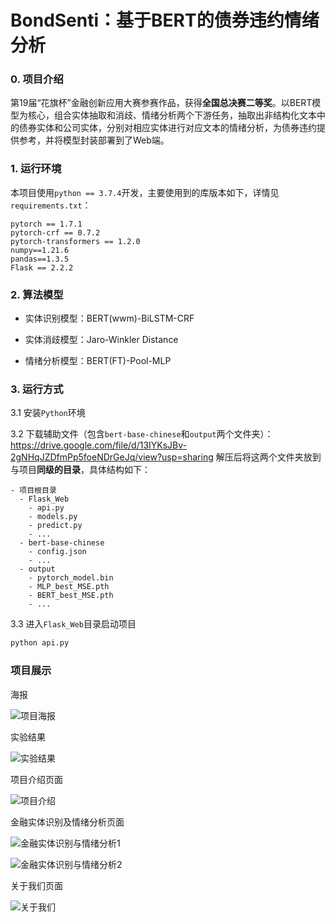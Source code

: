 # BondSenti：基于BERT的债券违约情绪分析
### 0. 项目介绍

第19届“花旗杯”金融创新应用大赛参赛作品，获得**全国总决赛二等奖**。以BERT模型为核心，组合实体抽取和消歧、情绪分析两个下游任务，抽取出非结构化文本中的债券实体和公司实体，分别对相应实体进行对应文本的情绪分析，为债券违约提供参考，并将模型封装部署到了Web端。

### 1. 运行环境

本项目使用`python == 3.7.4`开发，主要使用到的库版本如下，详情见`requirements.txt`：

```
pytorch == 1.7.1 
pytorch-crf == 0.7.2  
pytorch-transformers == 1.2.0
numpy==1.21.6
pandas==1.3.5
Flask == 2.2.2 
```

### 2. 算法模型
- 实体识别模型：BERT(wwm)-BiLSTM-CRF 

- 实体消歧模型：Jaro-Winkler Distance

- 情绪分析模型：BERT(FT)-Pool-MLP

### 3. 运行方式

3.1 安装`Python`环境

3.2 下载辅助文件（包含`bert-base-chinese`和`output`两个文件夹）：https://drive.google.com/file/d/13IYKsJBv-2gNHqJZDfmPp5foeNDrGeJq/view?usp=sharing 解压后将这两个文件夹放到与项目**同级的目录**，具体结构如下：

```
- 项目根目录
  - Flask_Web
    - api.py
    - models.py
    - predict.py
    - ...
  - bert-base-chinese
    - config.json
    - ...
  - output
  	- pytorch_model.bin
  	- MLP_best_MSE.pth
  	- BERT_best_MSE.pth
  	- ...
```

3.3 进入`Flask_Web`目录启动项目

```sh
python api.py
```



### 项目展示

海报

![项目海报](readme_img/poster.png)

实验结果

![实验结果](readme_img/实验结果.png)

项目介绍页面

![项目介绍](readme_img/项目介绍.png)



金融实体识别及情绪分析页面

![金融实体识别与情绪分析1](readme_img/金融实体识别与情绪分析1.png)



![金融实体识别与情绪分析2](readme_img/金融实体识别与情绪分析2.png)

关于我们页面

![关于我们](readme_img/关于我们.png)
